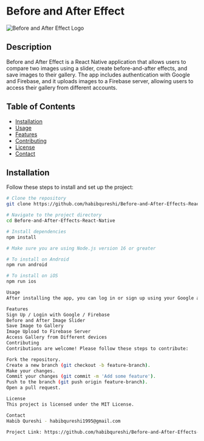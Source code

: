 # Before and After Effect

![Before and After Effect Logo](link-to-logo.png)

## Description

Before and After Effect is a React Native application that allows users to compare two images using a slider, create before-and-after effects, and save images to their gallery. The app includes authentication with Google and Firebase, and it uploads images to a Firebase server, allowing users to access their gallery from different accounts.

## Table of Contents

- [Installation](#installation)
- [Usage](#usage)
- [Features](#features)
- [Contributing](#contributing)
- [License](#license)
- [Contact](#contact)

## Installation

Follow these steps to install and set up the project:

```bash
# Clone the repository
git clone https://github.com/habibqureshi/Before-and-After-Effects-React-Native.git

# Navigate to the project directory
cd Before-and-After-Effects-React-Native

# Install dependencies
npm install

# Make sure you are using Node.js version 16 or greater

# To install on Android
npm run android

# To install on iOS
npm run ios

Usage
After installing the app, you can log in or sign up using your Google account. Once logged in, you can select two different images, use the slider to create a before-and-after effect, and save the images to your gallery. Images are uploaded to the Firebase server, so you can access them from any account.

Features
Sign Up / Login with Google / Firebase
Before and After Image Slider
Save Image to Gallery
Image Upload to Firebase Server
Access Gallery from Different devices
Contributing
Contributions are welcome! Please follow these steps to contribute:

Fork the repository.
Create a new branch (git checkout -b feature-branch).
Make your changes.
Commit your changes (git commit -m 'Add some feature').
Push to the branch (git push origin feature-branch).
Open a pull request.

License
This project is licensed under the MIT License.

Contact
Habib Qureshi - habibqureshi1995@gmail.com

Project Link: https://github.com/habibqureshi/Before-and-After-Effects-React-Native
```
